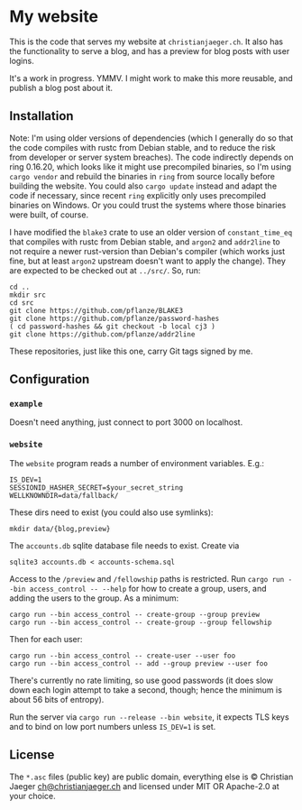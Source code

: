 # My website

This is the code that serves my website at `christianjaeger.ch`. It
also has the functionality to serve a blog, and has a preview for blog
posts with user logins.

It's a work in progress. YMMV. I might work to make this more
reusable, and publish a blog post about it.

## Installation

Note: I'm using older versions of dependencies (which I generally do
so that the code compiles with rustc from Debian stable, and to reduce
the risk from developer or server system breaches). The code
indirectly depends on ring 0.16.20, which looks like it might use
precompiled binaries, so I'm using `cargo vendor` and rebuild the
binaries in `ring` from source locally before building the
website. You could also `cargo update` instead and adapt the code if
necessary, since recent `ring` explicitly only uses precompiled
binaries on Windows. Or you could trust the systems where those
binaries were built, of course.

I have modified the `blake3` crate to use an older version of
`constant_time_eq` that compiles with rustc from Debian stable, and
`argon2` and `addr2line` to not require a newer rust-version than
Debian's compiler (which works just fine, but at least `argon2`
upstream doesn't want to apply the change). They are expected to be
checked out at `../src/`. So, run:

    cd ..
    mkdir src
    cd src
    git clone https://github.com/pflanze/BLAKE3
    git clone https://github.com/pflanze/password-hashes
    ( cd password-hashes && git checkout -b local cj3 )
    git clone https://github.com/pflanze/addr2line

These repositories, just like this one, carry Git tags signed by
me.

## Configuration

### `example`

Doesn't need anything, just connect to port 3000 on localhost.

### `website`

The `website` program reads a number of environment variables. E.g.:

    IS_DEV=1
    SESSIONID_HASHER_SECRET=$your_secret_string
    WELLKNOWNDIR=data/fallback/

These dirs need to exist (you could also use symlinks):

    mkdir data/{blog,preview}

The `accounts.db` sqlite database file needs to exist. Create via 

    sqlite3 accounts.db < accounts-schema.sql

Access to the `/preview` and `/fellowship` paths is restricted. Run
`cargo run --bin access_control -- --help` for how to create a group,
users, and adding the users to the group. As a minimum:

    cargo run --bin access_control -- create-group --group preview
    cargo run --bin access_control -- create-group --group fellowship

Then for each user:

    cargo run --bin access_control -- create-user --user foo
    cargo run --bin access_control -- add --group preview --user foo

There's currently no rate limiting, so use good passwords (it does
slow down each login attempt to take a second, though; hence the
minimum is about 56 bits of entropy).

Run the server via `cargo run --release --bin website`, it expects TLS
keys and to bind on low port numbers unless `IS_DEV=1` is set.

## License

The `*.asc` files (public key) are public domain, everything else is ©
Christian Jaeger <ch@christianjaeger.ch> and licensed under MIT OR
Apache-2.0 at your choice.
